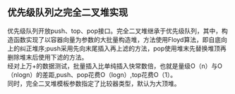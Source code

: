 优先级队列之完全二叉堆实现
---
优先级队列开放push、top、pop接口。完全二叉堆继承于优先级队列，其中，构造函数实现了以容器向量为参数的大批量构造堆，方法使用Floyd算法，即自底向上的纠正堆序;push采用先向末尾插入再上滤的方法，pop使用堆末先替换堆顶再删除堆末后使用下滤的方法。<br />
经对上万+的数据测试，批量插入比单纯插入快常数倍，也就是量级O（n）与O（nlogn）的差距,push、pop花费O（logn）,top花费O（1）。<br />
同时，完全二叉堆模板参数指定了比较器类型，默认为大顶堆。